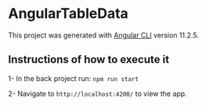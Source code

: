 # AngularTableData

This project was generated with [Angular CLI](https://github.com/angular/angular-cli) version 11.2.5.



## Instructions of how to execute it

1- In the back project run: `npm run start`


2- Navigate to `http://localhost:4200/` to view the app.





